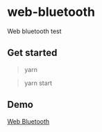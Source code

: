 # web-bluetooth
Web bluetooth test

## Get started

> yarn

> yarn start

## Demo 
[Web Bluetooth](https://web-bluetooth.surge.sh/)